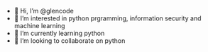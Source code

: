 - 👋 Hi, I’m @glencode
- 👀 I’m interested in python prgramming, information security and machine learning
- 🌱 I’m currently learning python
- 💞️ I’m looking to collaborate on python

<!---
glencode/glencode is a ✨ special ✨ repository because its `README.md` (this file) appears on your GitHub profile.
You can click the Preview link to take a look at your changes.
--->
